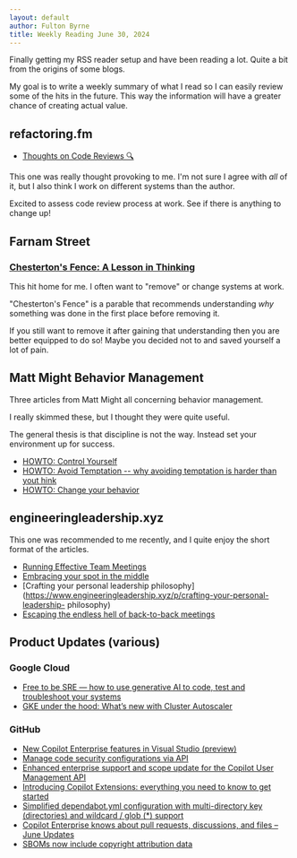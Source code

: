 ```yaml
---
layout: default
author: Fulton Byrne
title: Weekly Reading June 30, 2024
---
```


Finally getting my RSS reader setup and have been reading a
lot. Quite a bit from the origins of some blogs.

My goal is to write a weekly summary of what I read so I
can easily review some of the hits in the future. This
way the information will have a greater chance of
creating actual value.

## refactoring.fm

* [Thoughts on Code Reviews 🔍](https://refactoring.fm/p/thoughts-on-code-reviews)

This one was really thought provoking to me. I'm not sure I agree with _all_ of it, but
I also think I work on different systems than the author.

Excited to assess code review process at work. See if there is anything to change up!

## Farnam Street

### [Chesterton's Fence: A Lesson in Thinking](https://fs.blog/chestertons-fence/)

This hit home for me. I often want to "remove" or change
systems at work.

"Chesterton's Fence" is a parable that recommends understanding
_why_ something was done in the first place before removing it.

If you still want to remove it after gaining that understanding
then you are better equipped to do so! Maybe you decided not to
and saved yourself a lot of pain.

## Matt Might Behavior Management

Three articles from Matt Might all concerning behavior management.

I really skimmed these, but I thought they were quite useful.

The general thesis is that discipline is not the way. Instead
set your environment up for success.

* [HOWTO: Control Yourself](https://matt.might.net/articles/how-to-control-yourself/)
* [HOWTO: Avoid Temptation --  why avoiding temptation is harder than yout hink](https://matt.might.net/articles/how-to-avoid-temptation/)
* [HOWTO: Change your behavior](https://matt.might.net/articles/how-to-change-your-behavior/)

## engineeringleadership.xyz

This one was recommended to me recently, and I quite enjoy
the short format of the articles.

* [Running Effective Team Meetings](https://www.engineeringleadership.xyz/p/running-effective-team-meetings)
* [Embracing your spot in the middle](https://www.engineeringleadership.xyz/p/embracing-your-spot-in-the-middle)
* [Crafting your personal leadership philosophy](https://www.engineeringleadership.xyz/p/crafting-your-personal-leadership-
  philosophy)
* [Escaping the endless hell of back-to-back meetings](https://www.engineeringleadership.xyz/p/escaping-the-endless-hell-of-back)


## Product Updates (various)

### Google Cloud

* [Free to be SRE — how to use generative AI to code, test and troubleshoot your systems](https://cloud.google.com/blog/products/devops-sre/learn-how-generative-ai-can-help-with-sre-tasks/)
* [GKE under the hood: What’s new with Cluster Autoscaler](https://cloud.google.com/blog/products/containers-kubernetes/whats-new-with-gke-cluster-autoscaler/)

### GitHub

* [New Copilot Enterprise features in Visual Studio (preview)](https://github.blog/changelog/2024-06-13-new-copilot-enterprise-features-in-visual-studio-preview/)
* [Manage code security configurations via API](https://github.blog/changelog/2024-06-20-manage-code-security-configurations-via-api/)
* [Enhanced enterprise support and scope update for the Copilot User Management API](https://github.blog/changelog/2024-06-21-enhanced-enterprise-support-and-scope-update-for-the-copilot-user-management-api/)
* [Introducing Copilot Extensions: everything you need to know to get started](https://github.blog/changelog/2024-06-21-introducing-copilot-extensions-everything-you-need-to-know-to-get-started/)
* [Simplified dependabot.yml configuration with multi-directory key (directories) and wildcard / glob (*) support](https://github.blog/changelog/2024-06-25-simplified-dependabot-yml-configuration-with-multi-directory-key-directories-and-wildcard-glob-support/)
* [Copilot Enterprise knows about pull requests, discussions, and files – June Updates](https://github.blog/changelog/2024-06-27-copilot-enterprise-knows-about-pull-requests-discussions-and-files-june-updates/)
* [SBOMs now include copyright attribution data](https://github.blog/changelog/2024-06-27-sboms-now-include-copyright-attribution-data/)

